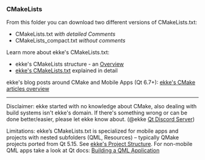 ### CMakeLists
From this folder you can download two different versions of CMakeLists.txt:

* CMakeLists.txt *with detailed Comments*
* CMakeLists_compact.txt *without comments*

Learn more about ekke's CMakeLists.txt:

* ekke's CMakeLists structure - an [Overview](https://t1p.de/ekkeCMakeListsOverview)
* [ekke's CMakeLists.txt](https://t1p.de/ekkeCMakeLists) explained in detail

ekke's blog posts around CMake and Mobile Apps (Qt 6.7+): [ekke's CMake articles overview](https://t1p.de/ekkeCMakeMobileApps)

---
Disclaimer:
ekke started with no knowledge about CMake, also dealing with build systems isn't ekke's domain. If there's something wrong or can be done better/easier, please let ekke know about. (@ekke [Qt Discord Server](https://discord.gg/ykrgHtFGTA))

Limitations:
ekke’s CMakeLists.txt is specialized for mobile apps and projects with nested subfolders (QML, Resources) – typically QMake projects ported from Qt 5.15. See [ekke's Project Structure](https://t1p.de/ekkesProjectStructure).
For non-mobile QML apps take a look at Qt docs: [Building a QML Application](https://doc.qt.io/qt-6/cmake-build-qml-application.html)